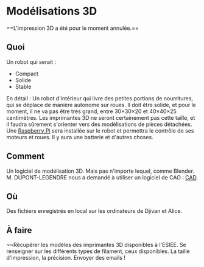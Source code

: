 # Modélisations 3D
==L'impression 3D a été pour le moment annulée.== 

## Quoi 
Un robot qui serait : 

- Compact 
- Solide 
- Stable 

En détail : 
Un robot d'intérieur qui livre des petites portions de nourritures, qui se déplace de manière autonome sur roues. Il doit être solide, et pour le moment, il ne va pas être très grand, entre 30×30×20 et 40×40×25 centimètres. 
Les imprimantes 3D ne seront certainement pas cette taille, et il faudra sûrement s'orienter vers des modélisations de pièces détachées. 
Une [Raspberry Pi](../Guides/Raspberry%20Pi.md) sera installée sur le robot et permettra le contrôle de ses moteurs et roues. Il y aura une batterie et d'autres choses. 

## Comment 
Un logiciel de modélisation 3D. Mais pas n'importe lequel, comme Blender. 
M. DUPONT-LEGENDRE nous a demandé à utiliser un logiciel de CAO : [CAD](../Guides/CAD.md). 

## Où 
Des fichiers enregistrés en local sur les ordinateurs de Djivan et Alice. 

## À faire 
~~Récupérer les modèles des imprimantes 3D disponibles à l'ESIEE. 
Se renseigner sur les différents types de filament, ceux disponibles. 
La taille d'impression, la précision. 
Envoyer des emails !


